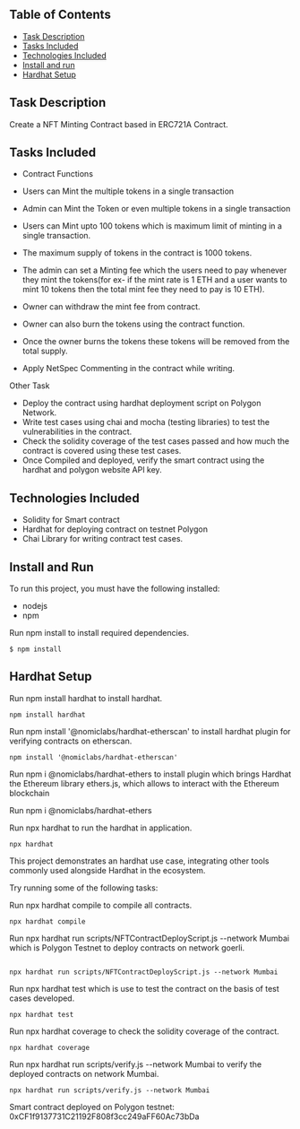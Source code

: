 ## Table of Contents

- [Task Description](#task-description)
- [Tasks Included](#tasks-included)
- [Technologies Included](#technologies-included)
- [Install and run](#install-and-run)
- [Hardhat Setup](#hardhat-setup)

## Task Description
Create a NFT Minting Contract based in ERC721A Contract.

## Tasks Included

- Contract Functions 

- Users can Mint the multiple tokens in a single transaction
- Admin can Mint the Token or even multiple tokens in a single transaction
- Users can Mint upto 100 tokens which is maximum limit of minting in a single transaction.
- The maximum supply of tokens in the contract is 1000 tokens.
- The admin can set a Minting fee which the users need to pay whenever they mint the tokens(for ex- if the mint rate is 1 ETH  and a user wants to mint 10 tokens then the total mint fee they need to pay is 10 ETH).
- Owner can withdraw the mint fee from contract.
- Owner can also burn the tokens using the contract function. 
- Once the owner burns the tokens these tokens will be removed from the total supply.
- Apply NetSpec Commenting in the contract while writing.

 Other Task

- Deploy the contract using hardhat deployment script on Polygon Network.
- Write test cases using chai and mocha (testing libraries) to test the vulnerabilities in the contract. 
- Check the solidity coverage of the test cases passed and how much the contract is covered using these test cases.
- Once Compiled and deployed, verify the smart contract using the hardhat and polygon website API key. 
 
## Technologies Included

- Solidity for Smart contract
- Hardhat for deploying contract on testnet Polygon
- Chai Library for writing contract test cases.

## Install and Run

To run this project, you must have the following installed:
- nodejs
- npm

Run npm install to install required dependencies.

```
$ npm install
```

## Hardhat Setup

Run npm install hardhat to install hardhat.
```
npm install hardhat
```


Run npm install '@nomiclabs/hardhat-etherscan' to install hardhat plugin for verifying contracts on etherscan.

```
npm install '@nomiclabs/hardhat-etherscan'
```


Run npm i @nomiclabs/hardhat-ethers to install plugin which brings Hardhat the Ethereum library ethers.js, which allows to interact with the Ethereum blockchain

Run npm i @nomiclabs/hardhat-ethers


Run npx hardhat to run the hardhat in application.

```
npx hardhat
```


This project demonstrates an hardhat use case, integrating other tools commonly used alongside Hardhat in the ecosystem.

Try running some of the following tasks:

Run npx hardhat compile to compile all contracts.

```
npx hardhat compile
```


Run npx hardhat run scripts/NFTContractDeployScript.js --network Mumbai which is Polygon Testnet to deploy contracts on network goerli.

```

npx hardhat run scripts/NFTContractDeployScript.js --network Mumbai
```


Run npx hardhat test which is use to test the contract on the basis of test cases developed.

```
npx hardhat test 
```


Run npx hardhat coverage to check the solidity coverage of the contract.

```
npx hardhat coverage
```


Run npx hardhat run scripts/verify.js --network Mumbai to verify the deployed contracts on network Mumbai.

```
npx hardhat run scripts/verify.js --network Mumbai
```


Smart contract deployed on Polygon testnet: 0xCF1f9137731C21192F808f3cc249aFF60Ac73bDa


